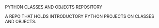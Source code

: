 PYTHON CLASSES AND OBJECTS REPOSITORY

A REPO THAT HOLDS INTRODUCTORY PYTHON PROJECTS ON CLASSES AND OBJECTS.

